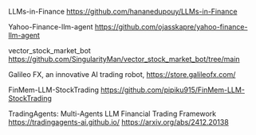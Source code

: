 LLMs-in-Finance  https://github.com/hananedupouy/LLMs-in-Finance

Yahoo-Finance-llm-agent https://github.com/ojasskapre/yahoo-finance-llm-agent

vector_stock_market_bot  https://github.com/SingularityMan/vector_stock_market_bot/tree/main

Galileo FX, an innovative AI trading robot,  https://store.galileofx.com/

FinMem-LLM-StockTrading  https://github.com/pipiku915/FinMem-LLM-StockTrading

TradingAgents: Multi-Agents LLM Financial Trading Framework  https://tradingagents-ai.github.io/   https://arxiv.org/abs/2412.20138
